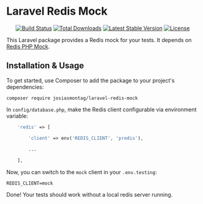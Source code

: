 # Laravel Redis Mock


<p align="center">
<a href="https://travis-ci.org/josiasmontag/laravel-redis-mock"><img src="https://travis-ci.org/josiasmontag/laravel-redis-mock.svg" alt="Build Status"></a>
<a href="https://packagist.org/packages/josiasmontag/laravel-redis-mock"><img src="https://poser.pugx.org/josiasmontag/laravel-redis-mock/d/total.svg" alt="Total Downloads"></a>
<a href="https://packagist.org/packages/josiasmontag/laravel-redis-mock"><img src="https://poser.pugx.org/josiasmontag/laravel-redis-mock/v/stable.svg" alt="Latest Stable Version"></a>
<a href="https://packagist.org/packages/josiasmontag/laravel-redis-mock"><img src="https://poser.pugx.org/josiasmontag/laravel-redis-mock/license.svg" alt="License"></a>
</p>


This Laravel package provides a Redis mock for your tests. It depends on [Redis PHP Mock](https://github.com/M6Web/RedisMock).


## Installation & Usage


To get started, use Composer to add the package to your project's dependencies:

    composer require josiasmontag/laravel-redis-mock


In `config/database.php`, make the Redis client configurable via environment variable:

```php
    'redis' => [

        'client' => env('REDIS_CLIENT', 'predis'),

        ...
        
    ],
```

Now, you can switch to the `mock` client in your `.env.testing`:
```
REDIS_CLIENT=mock
```

Done! Your tests should work without a local redis server running.

